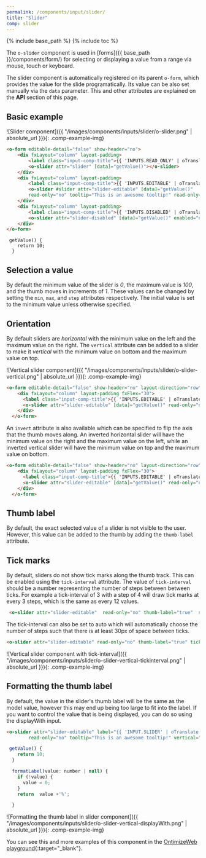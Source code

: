 ```yaml
---
permalink: /components/input/slider/
title: "Slider"
comp: slider
---
```


{% include base_path %}
{% include toc %}

The `o-slider` component is used in [forms]({{ base_path }}/components/form/) for selecting or displaying a value from a range via mouse, touch or keyboard.

The slider component is automatically registered on its parent `o-form`, which provides the value for the slide programatically. Its value can be also set manually via the `data` parameter. This and other attributes are explained on the **API** section of this page.

## Basic example
![Slider component]({{ "/images/components/inputs/slider/o-slider.png" | absolute_url }}){: .comp-example-img}

```html
<o-form editable-detail="false" show-header="no">
    <div fxLayout="column" layout-padding>
        <label class="input-comp-title">{{ 'INPUTS.READ_ONLY' | oTranslate }}</label>
        <o-slider attr="slider" [data]="getValue()"></o-slider>
    </div>
    <div fxLayout="column" layout-padding>
        <label class="input-comp-title">{{ 'INPUTS.EDITABLE' | oTranslate }}</label>
        <o-slider #slider attr="slider-editable" [data]="getValue()"
        read-only="no" tooltip="This is an awesome tooltip!" read-only="no"></o-slider>
    </div>
    <div fxLayout="column" layout-padding>
        <label class="input-comp-title">{{ 'INPUTS.DISABLED' | oTranslate }}</label>
        <o-slider attr="slider-disabled" [data]="getValue()" enabled="no" ></o-slider>
    </div>
</o-form>
```

```
 getValue() {
    return 10;
  }
```

## Selection a value 

By default the minimum value of the slider is *0*, the maximum value is *100*, and the thumb moves in increments of *1*. These values can be changed by setting the `min`, `max`, and `step` attributes respectively. The initial value is set to the minimum value unless otherwise specified.

## Orientation

By default sliders are *horizontal* with the minimum value on the left and the maximum value on the right. The `vertical` attribute can be added to a slider to make it *vertical* with the minimum value on bottom and the maximum value on top.

![Vertical slider component]({{ "/images/components/inputs/slider/o-slider-vertical.png" | absolute_url }}){: .comp-example-img}

```html
<o-form editable-detail="false" show-header="no" layout-direction="row">
    <div fxLayout="column" layout-padding fxFlex="30">
      <label class="input-comp-title">{{ 'INPUTS.EDITABLE' | oTranslate }}</label>
      <o-slider attr="slider-editable" [data]="getValue()" read-only="no" tooltip="This is an awesome tooltip!" vertical="true" color="warn"  max="100" min="0" thumb-label="true" step="1" tick-interval="auto"></o-slider>
    </div>
  </o-form>
``` 

An `invert` attribute is also available which can be specified to flip the axis that the thumb moves along. An inverted horizontal slider will have the minimum value on the right and the maximum value on the left, while an inverted vertical slider will have the minimum value on top and the maximum value on bottom.

```html
<o-form editable-detail="false" show-header="no" layout-direction="row">
    <div fxLayout="column" layout-padding fxFlex="30">
      <label class="input-comp-title">{{ 'INPUTS.EDITABLE' | oTranslate }}</label>
      <o-slider attr="slider-editable" [data]="getValue()" read-only="no" tooltip="This is an awesome tooltip!" vertical="true" color="warn"  max="100" min="0" thumb-label="true" step="1" tick-interval="auto" invert="yes"></o-slider>
    </div>
  </o-form>
``` 

## Thumb label

By default, the exact selected value of a slider is not visible to the user. However, this value can be added to the thumb by adding the `thumb-label` attribute.

<o-slider attr="slider-editable" read-only="no" thumb-label="true" tick-interval="1" ></o-slider>

## Tick marks

By default, sliders do not show tick marks along the thumb track. This can be enabled using the `tick-interval` attribute. The value of `tick-interval` should be a number representing the number of steps between between ticks. For example a tick-interval of 3 with a step of 4 will draw tick marks at every 3 steps, which is the same as every 12 values.

```html
 <o-slider attr="slider-editable"  read-only="no" thumb-label="true"  step="4" tickInterval="3"></o-slider>
 ```

The tick-interval can also be set to auto which will automatically choose the number of steps such that there is at least 30px of space between ticks.

```html
<o-slider attr="slider-editable" read-only="no" thumb-label="true" tick-interval="auto"></o-slider>
```

![Vertical slider component with tick-interval]({{ "/images/components/inputs/slider/o-slider-vertical-tickinterval.png" | absolute_url }}){: .comp-example-img}

## Formatting the thumb label
By default, the value in the slider's thumb label will be the same as the model value, however this may end up being too large to fit into the label. If you want to control the value that is being displayed, you can do so using the displayWith input.

```html
<o-slider attr="slider-editable" label="{{ 'INPUT.SLIDER' | oTranslate }}" [data]="getValue()"
        read-only="no" tooltip="This is an awesome tooltip!" vertical="true" color="warn"  max="100" min="0" thumb-label="true" tick-interval="auto" [display-with]="formatLabel"  ></o-slider>
```
```js
 getValue() {
    return 10;
  }

  formatLabel(value: number | null) {
    if (!value) {
      value = 0;
    }
    return  value +'%';

  }

```


![Formatting the thumb label in slider component]({{ "/images/components/inputs/slider/o-slider-vertical-displayWith.png" | absolute_url }}){: .comp-example-img}

You can see this and more examples of this component in the [OntimizeWeb playground](https://try.imatia.com/ontimizeweb/playground/main/inputs/slider){:target="_blank"}.


